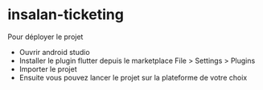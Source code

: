 # insalan-ticketing
Pour déployer le projet 
- Ouvrir android studio
- Installer le plugin flutter depuis le marketplace File > Settings > Plugins 
- Importer le projet 
- Ensuite vous pouvez lancer le projet sur la plateforme de votre choix 
